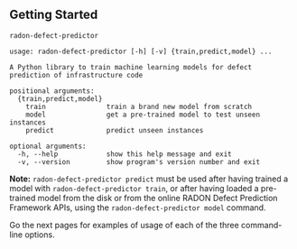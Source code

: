 ## Getting Started

```radon-defect-predictor```

```prompt
usage: radon-defect-predictor [-h] [-v] {train,predict,model} ...

A Python library to train machine learning models for defect prediction of infrastructure code

positional arguments:
  {train,predict,model}
    train               train a brand new model from scratch
    model               get a pre-trained model to test unseen instances
    predict             predict unseen instances

optional arguments:
  -h, --help            show this help message and exit
  -v, --version         show program's version number and exit
```

**Note:** ```radon-defect-predictor predict``` must be used after having trained a model with 
```radon-defect-predictor train```, or after having loaded a pre-trained model from the disk or from the online RADON 
Defect Prediction Framework APIs, using the ```radon-defect-predictor model``` command.

Go the next pages for examples of usage of each of the three command-line options.